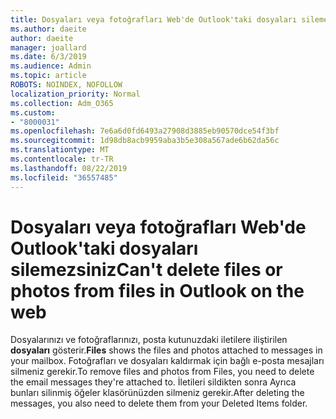```yaml
---
title: Dosyaları veya fotoğrafları Web'de Outlook'taki dosyaları silemezsiniz
ms.author: daeite
author: daeite
manager: joallard
ms.date: 6/3/2019
ms.audience: Admin
ms.topic: article
ROBOTS: NOINDEX, NOFOLLOW
localization_priority: Normal
ms.collection: Adm_O365
ms.custom:
- "8000031"
ms.openlocfilehash: 7e6a6d0fd6493a27908d3885eb90570dce54f3bf
ms.sourcegitcommit: 1d98db8acb9959aba3b5e308a567ade6b62da56c
ms.translationtype: MT
ms.contentlocale: tr-TR
ms.lasthandoff: 08/22/2019
ms.locfileid: "36557485"
---
```

# <a name="cant-delete-files-or-photos-from-files-in-outlook-on-the-web"></a><span data-ttu-id="38fe4-102">Dosyaları veya fotoğrafları Web'de Outlook'taki dosyaları silemezsiniz</span><span class="sxs-lookup"><span data-stu-id="38fe4-102">Can't delete files or photos from files in Outlook on the web</span></span>

<span data-ttu-id="38fe4-103">Dosyalarınızı ve fotoğraflarınızı, posta kutunuzdaki iletilere iliştirilen **dosyaları** gösterir.</span><span class="sxs-lookup"><span data-stu-id="38fe4-103">**Files** shows the files and photos attached to messages in your mailbox.</span></span> <span data-ttu-id="38fe4-104">Fotoğrafları ve dosyaları kaldırmak için bağlı e-posta mesajları silmeniz gerekir.</span><span class="sxs-lookup"><span data-stu-id="38fe4-104">To remove files and photos from Files, you need to delete the email messages they're attached to.</span></span> <span data-ttu-id="38fe4-105">İletileri sildikten sonra Ayrıca bunları silinmiş öğeler klasörünüzden silmeniz gerekir.</span><span class="sxs-lookup"><span data-stu-id="38fe4-105">After deleting the messages, you also need to delete them from your Deleted Items folder.</span></span>